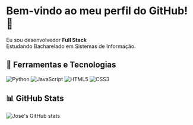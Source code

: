 # Bem-vindo ao meu perfil do GitHub! 👋

Eu sou desenvolvedor **Full Stack**  
Estudando Bacharelado em Sistemas de Informação.

## 🚀 Ferramentas e Tecnologias
![Python](https://img.shields.io/badge/-Python-3776AB?style=flat&logo=python&logoColor=white)
![JavaScript](https://img.shields.io/badge/-JavaScript-F7DF1E?style=flat&logo=javascript&logoColor=black)
![HTML5](https://img.shields.io/badge/-HTML5-E34F26?style=flat&logo=html5&logoColor=white)
![CSS3](https://img.shields.io/badge/-CSS3-1572B6?style=flat&logo=css3&logoColor=white)

## 📊 GitHub Stats
![José's GitHub stats](https://github-readme-stats.vercel.app/api?username=SEU_USUARIO&show_icons=true&theme=dracula)
